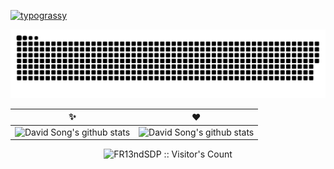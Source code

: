 [![typograssy](https://typograssy.deno.dev/api?text=FR13ndSDP)](https://github.com/kawarimidoll/typograssy)

<picture>
  <source media="(prefers-color-scheme: dark)" srcset="https://github.com/FR13ndSDP/FR13ndSDP/raw/output/github-snake-dark.svg">
  <source media="(prefers-color-scheme: light)" srcset="https://github.com/FR13ndSDP/FR13ndSDP/raw/output/github-snake.svg)">
  <img alt="github-snake" src="github-snake.svg">
</picture>

 ✨ | ❤️
--- | --- 
![David Song's github stats](https://github-readme-stats.vercel.app/api?username=FR13ndSDP&include_all_commits=true&count_private=true&show_icons=true&line_height=20&title_color=7A7ADB&icon_color=2234AE&text_color=D3D3D3&bg_color=0,000000,130F40) | ![David Song's github stats](https://github-readme-stats.vercel.app/api/top-langs/?username=Fr13ndSDP&hide=html&langs_count=6&layout=compact&text_color=daf7dc&bg_color=151515)


<p align="center"><img src="https://profile-counter.glitch.me/{FR13ndSDP}/count.svg" alt="FR13ndSDP :: Visitor's Count" /></p>
